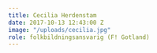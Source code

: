 ```yaml
---
title: Cecilia Herdenstam
date: 2017-10-13 12:43:00 Z
image: "/uploads/cecilia.jpg"
role: folkbildningsansvarig (F! Gotland)
---
```


